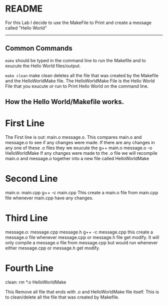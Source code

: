 # README
For this Lab I decide to use the MakeFile to Print and create a message called "Hello World"

---

## Common Commands

`make` should be typed in the command line to run the Makefile and to exucute the Hello World files/output. 

`make clean` make clean deletes all the file that was created by the Makefile and the HelloWorldMake file. The HelloWorldMake File is the Hello World File that you exucute or run to Print Hello World on the command line.

## How the Hello World/Makefile works.

# First Line
The First line is out: main.o message.o.
This compares  main.o and message.o to see if any changes were made.
If there are any changes in any one of these .o files they we exucute the g++ main.o message.o -o HelloWorldMake
If any changes were made to the .o file we will recompile main.o and message.o together into a new file called HelloWorldMake

# Second Line
main.o: main.cpp
  g++ -c main.cpp
This create a main.o file from main.cpp file whenever main.cpp have any changes.

# Third Line
message.o: message.cpp message.h
  g++ -c message.cpp
this create a message.o file whenever message.cpp or message.h file get modify.
It will only compile a message.o file from message.cpp but would run whenever either message.cpp or message.h get modify.

# Fourth Line
clean:
  rm *.o HelloWorldMake

This Remove all file that ends with .o and HelloWorldMake file itself. This is to clean/delete all the file that was created by Makefile.
